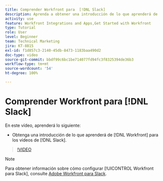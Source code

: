 ```yaml
---
title: Comprender Workfront para  [!DNL Slack]
description: Aprenda a obtener una introducción de lo que aprenderá de  [!DNL Workfront]  para los vídeos de Slack.
activity: use
feature: Workfront Integrations and Apps,Get Started with Workfront
type: Tutorial
role: User
level: Beginner
team: Technical Marketing
jira: KT-8815
exl-id: f1d857c3-2140-45db-8473-1183baa490d2
doc-type: video
source-git-commit: bbdf99c6bc1be714077fd94fc3f8325394de36b3
workflow-type: tm+mt
source-wordcount: '54'
ht-degree: 100%

---
```


# Comprender Workfront para [!DNL Slack]

En este vídeo, aprenderá lo siguiente:

* Obtenga una introducción de lo que aprenderá de [!DNL Workfront] para los vídeos de [!DNL Slack].

>[!VIDEO](https://video.tv.adobe.com/v/3435918/?quality=12&learn=on&enablevpops=1&captions=spa)

>[!NOTE]
>
>Para obtener información sobre cómo configurar [!UICONTROL Workfront para Slack], consulte [Adobe Workfront para Slack](https://experienceleague.adobe.com/docs/workfront/using/adobe-workfront-integrations/workfront-for-slack/use-workfront-for-slack.html?lang=es).

